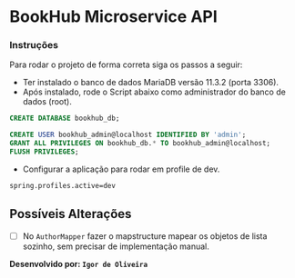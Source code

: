 # BookHub Microservice API

### Instruções

Para rodar o projeto de forma correta siga os passos a seguir:

- Ter instalado o banco de dados MariaDB versão 11.3.2 (porta 3306).
- Após instalado, rode o Script abaixo como administrador do banco de dados (root).
```sql
CREATE DATABASE bookhub_db;

CREATE USER bookhub_admin@localhost IDENTIFIED BY 'admin';
GRANT ALL PRIVILEGES ON bookhub_db.* TO bookhub_admin@localhost;
FLUSH PRIVILEGES;
```
- Configurar a aplicação para rodar em profile de dev.
```sh
spring.profiles.active=dev
```

## Possíveis Alterações
- [ ] No `AuthorMapper` fazer o mapstructure mapear os objetos de lista sozinho, sem precisar de implementação manual.


**Desenvolvido por: `Igor de Oliveira`**



